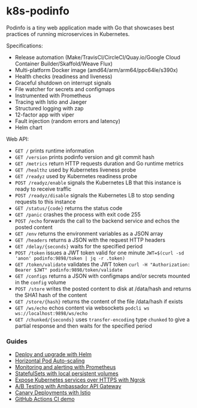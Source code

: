 # k8s-podinfo

Podinfo is a tiny web application made with Go 
that showcases best practices of running microservices in Kubernetes.

Specifications:

* Release automation (Make/TravisCI/CircleCI/Quay.io/Google Cloud Container Builder/Skaffold/Weave Flux)
* Multi-platform Docker image (amd64/arm/arm64/ppc64le/s390x)
* Health checks (readiness and liveness)
* Graceful shutdown on interrupt signals
* File watcher for secrets and configmaps
* Instrumented with Prometheus
* Tracing with Istio and Jaeger
* Structured logging with zap 
* 12-factor app with viper
* Fault injection (random errors and latency)
* Helm chart

Web API:

* `GET /` prints runtime information
* `GET /version` prints podinfo version and git commit hash 
* `GET /metrics` return HTTP requests duration and Go runtime metrics
* `GET /healthz` used by Kubernetes liveness probe
* `GET /readyz` used by Kubernetes readiness probe
* `POST /readyz/enable` signals the Kubernetes LB that this instance is ready to receive traffic
* `POST /readyz/disable` signals the Kubernetes LB to stop sending requests to this instance
* `GET /status/{code}` returns the status code
* `GET /panic` crashes the process with exit code 255
* `POST /echo` forwards the call to the backend service and echos the posted content 
* `GET /env` returns the environment variables as a JSON array
* `GET /headers` returns a JSON with the request HTTP headers
* `GET /delay/{seconds}` waits for the specified period
* `POST /token` issues a JWT token valid for one minute `JWT=$(curl -sd 'anon' podinfo:9898/token | jq -r .token)`
* `GET /token/validate` validates the JWT token `curl -H "Authorization: Bearer $JWT" podinfo:9898/token/validate`
* `GET /configs` returns a JSON with configmaps and/or secrets mounted in the `config` volume
* `POST /store` writes the posted content to disk at /data/hash and returns the SHA1 hash of the content
* `GET /store/{hash}` returns the content of the file /data/hash if exists
* `GET /ws/echo` echos content via websockets `podcli ws ws://localhost:9898/ws/echo`
* `GET /chunked/{seconds}` uses `transfer-encoding` type `chunked` to give a partial response and then waits for the specified period

### Guides

* [Deploy and upgrade with Helm](docs/1-deploy.md)
* [Horizontal Pod Auto-scaling](docs/2-autoscaling.md)
* [Monitoring and alerting with Prometheus](docs/3-monitoring.md)
* [StatefulSets with local persistent volumes](docs/4-statefulsets.md)
* [Expose Kubernetes services over HTTPS with Ngrok](docs/6-ngrok.md)
* [A/B Testing with Ambassador API Gateway](docs/5-canary.md)
* [Canary Deployments with Istio](docs/7-istio.md)
* [GitHub Actions CI demo](docs/8-gh-actions.md)
